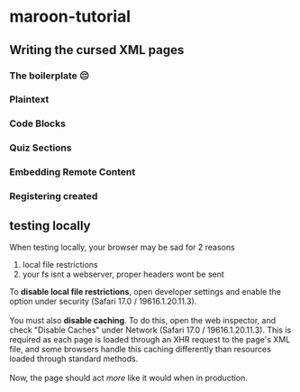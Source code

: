 # maroon-tutorial

## Writing the cursed XML pages
### The boilerplate 😔
### Plaintext
### Code Blocks
### Quiz Sections
### Embedding Remote Content
### Registering created 

## testing locally
When testing locally, your browser may be sad for 2 reasons<br>
<ol>
<li>local file restrictions</li>
<li>your fs isnt a webserver, proper headers wont be sent</li>
</ol>
To <b>disable local file restrictions</b>, open developer settings and enable the option under security (Safari 17.0 / 19616.1.20.11.3).<br><br>
You must also <b>disable caching</b>. To do this, open the web inspector, and check "Disable Caches" under Network (Safari 17.0 / 19616.1.20.11.3). This is required as each page is loaded through an XHR request to the page's XML file, and some browsers handle this caching differently than resources loaded through standard methods.<br><br>
Now, the page should act <i>more</i> like it would when in production.